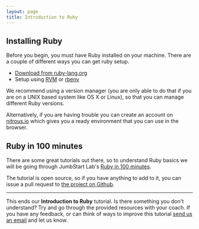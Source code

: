```yaml
---
layout: page
title: Introduction to Ruby
---
```


## Installing Ruby

Before you begin, you must have Ruby installed on your machine. There are a couple of different ways you can get ruby setup.

- [Download from ruby-lang.org](https://www.ruby-lang.org/en/downloads/)
- Setup using [RVM][1] or [rbenv][2]

We recommend using a version manager (you are only able to do that if you are on a UNIX based system like OS X or Linux), so that you can manage different Ruby versions.

Alternatively, if you are having trouble you can create an account on [nitrous.io](https://www.nitrous.io) which gives you a ready environment that you can use in the browser.

## Ruby in 100 minutes

There are some great tutorials out there, so to understand Ruby basics we will be going through JumbStart Lab's [Ruby in 100 minutes](http://tutorials.jumpstartlab.com/projects/ruby_in_100_minutes.html).

The tutorial is open source, so if you have anything to add to it, you can issue a pull request to [the project on Github](https://github.com/JumpstartLab/curriculum/blob/master/source/projects/ruby_in_100_minutes.markdown).

---
This ends our **Introduction to Ruby** tutorial. Is there something you don't understand? Try and go through the provided resources with your coach. If you have any feedback, or can think of ways to improve this tutorial [send us an email](mailto:feedback@codebar.io) and let us know.

[1]: https://rvm.io/rvm/install "Ruby Version Manager"
[2]: https://github.com/sstephenson/rbenv "rbenv"
